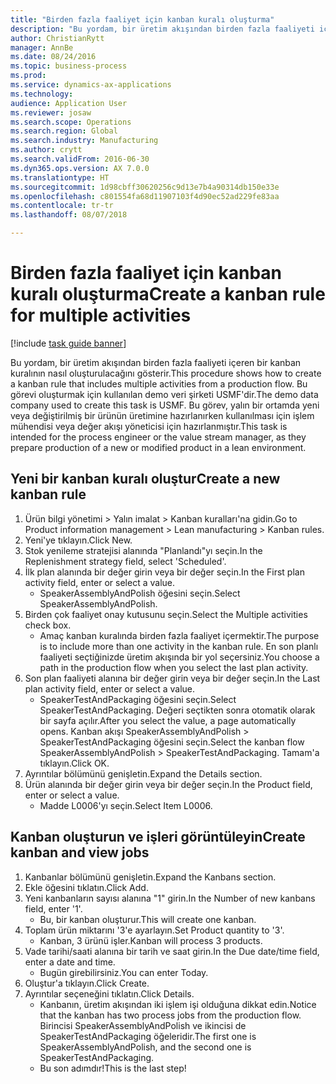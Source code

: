 ```yaml
--- 
title: "Birden fazla faaliyet için kanban kuralı oluşturma"
description: "Bu yordam, bir üretim akışından birden fazla faaliyeti içeren bir kanban kuralının nasıl oluşturulacağını gösterir."
author: ChristianRytt
manager: AnnBe
ms.date: 08/24/2016
ms.topic: business-process
ms.prod: 
ms.service: dynamics-ax-applications
ms.technology: 
audience: Application User
ms.reviewer: josaw
ms.search.scope: Operations
ms.search.region: Global
ms.search.industry: Manufacturing
ms.author: crytt
ms.search.validFrom: 2016-06-30
ms.dyn365.ops.version: AX 7.0.0
ms.translationtype: HT
ms.sourcegitcommit: 1d98cbff30620256c9d13e7b4a90314db150e33e
ms.openlocfilehash: c801554fa68d11907103f4d90ec52ad229fe83aa
ms.contentlocale: tr-tr
ms.lasthandoff: 08/07/2018

---
```

# <a name="create-a-kanban-rule-for-multiple-activities"></a><span data-ttu-id="6e77e-103">Birden fazla faaliyet için kanban kuralı oluşturma</span><span class="sxs-lookup"><span data-stu-id="6e77e-103">Create a kanban rule for multiple activities</span></span>

[!include [task guide banner](../../includes/task-guide-banner.md)]

<span data-ttu-id="6e77e-104">Bu yordam, bir üretim akışından birden fazla faaliyeti içeren bir kanban kuralının nasıl oluşturulacağını gösterir.</span><span class="sxs-lookup"><span data-stu-id="6e77e-104">This procedure shows how to create a kanban rule that includes multiple activities from a production flow.</span></span> <span data-ttu-id="6e77e-105">Bu görevi oluşturmak için kullanılan demo veri şirketi USMF'dir.</span><span class="sxs-lookup"><span data-stu-id="6e77e-105">The demo data company used to create this task is USMF.</span></span> <span data-ttu-id="6e77e-106">Bu görev, yalın bir ortamda yeni veya değiştirilmiş bir ürünün üretimine hazırlanırken kullanılması için işlem mühendisi veya değer akışı yöneticisi için hazırlanmıştır.</span><span class="sxs-lookup"><span data-stu-id="6e77e-106">This task is intended for the process engineer or the value stream manager, as they prepare production of a new or modified product in a lean environment.</span></span>


## <a name="create-a-new-kanban-rule"></a><span data-ttu-id="6e77e-107">Yeni bir kanban kuralı oluştur</span><span class="sxs-lookup"><span data-stu-id="6e77e-107">Create a new kanban rule</span></span>
1. <span data-ttu-id="6e77e-108">Ürün bilgi yönetimi > Yalın imalat > Kanban kuralları'na gidin.</span><span class="sxs-lookup"><span data-stu-id="6e77e-108">Go to Product information management > Lean manufacturing > Kanban rules.</span></span>
2. <span data-ttu-id="6e77e-109">Yeni'ye tıklayın.</span><span class="sxs-lookup"><span data-stu-id="6e77e-109">Click New.</span></span>
3. <span data-ttu-id="6e77e-110">Stok yenileme stratejisi alanında "Planlandı"yı seçin.</span><span class="sxs-lookup"><span data-stu-id="6e77e-110">In the Replenishment strategy field, select 'Scheduled'.</span></span>
4. <span data-ttu-id="6e77e-111">İlk plan alanında bir değer girin veya bir değer seçin.</span><span class="sxs-lookup"><span data-stu-id="6e77e-111">In the First plan activity field, enter or select a value.</span></span>
    * <span data-ttu-id="6e77e-112">SpeakerAssemblyAndPolish öğesini seçin.</span><span class="sxs-lookup"><span data-stu-id="6e77e-112">Select SpeakerAssemblyAndPolish.</span></span>  
5. <span data-ttu-id="6e77e-113">Birden çok faaliyet onay kutusunu seçin.</span><span class="sxs-lookup"><span data-stu-id="6e77e-113">Select the Multiple activities check box.</span></span>
    * <span data-ttu-id="6e77e-114">Amaç kanban kuralında birden fazla faaliyet içermektir.</span><span class="sxs-lookup"><span data-stu-id="6e77e-114">The purpose is to include more than one activity in the kanban rule.</span></span> <span data-ttu-id="6e77e-115">En son planlı faaliyeti seçtiğinizde üretim akışında bir yol seçersiniz.</span><span class="sxs-lookup"><span data-stu-id="6e77e-115">You choose a path in the production flow when you select the last plan activity.</span></span>  
6. <span data-ttu-id="6e77e-116">Son plan faaliyeti alanına bir değer girin veya bir değer seçin.</span><span class="sxs-lookup"><span data-stu-id="6e77e-116">In the Last plan activity field, enter or select a value.</span></span>
    * <span data-ttu-id="6e77e-117">SpeakerTestAndPackaging öğesini seçin.</span><span class="sxs-lookup"><span data-stu-id="6e77e-117">Select SpeakerTestAndPackaging.</span></span> <span data-ttu-id="6e77e-118">Değeri seçtikten sonra otomatik olarak bir sayfa açılır.</span><span class="sxs-lookup"><span data-stu-id="6e77e-118">After you select the value, a page automatically opens.</span></span> <span data-ttu-id="6e77e-119">Kanban akışı SpeakerAssemblyAndPolish > SpeakerTestAndPackaging öğesini seçin.</span><span class="sxs-lookup"><span data-stu-id="6e77e-119">Select the kanban flow SpeakerAssemblyAndPolish > SpeakerTestAndPackaging.</span></span> <span data-ttu-id="6e77e-120">Tamam'a tıklayın.</span><span class="sxs-lookup"><span data-stu-id="6e77e-120">Click OK.</span></span>  
7. <span data-ttu-id="6e77e-121">Ayrıntılar bölümünü genişletin.</span><span class="sxs-lookup"><span data-stu-id="6e77e-121">Expand the Details section.</span></span>
8. <span data-ttu-id="6e77e-122">Ürün alanında bir değer girin veya bir değer seçin.</span><span class="sxs-lookup"><span data-stu-id="6e77e-122">In the Product field, enter or select a value.</span></span>
    * <span data-ttu-id="6e77e-123">Madde L0006'yı seçin.</span><span class="sxs-lookup"><span data-stu-id="6e77e-123">Select Item L0006.</span></span>  

## <a name="create-kanban-and-view-jobs"></a><span data-ttu-id="6e77e-124">Kanban oluşturun ve işleri görüntüleyin</span><span class="sxs-lookup"><span data-stu-id="6e77e-124">Create kanban and view jobs</span></span>
1. <span data-ttu-id="6e77e-125">Kanbanlar bölümünü genişletin.</span><span class="sxs-lookup"><span data-stu-id="6e77e-125">Expand the Kanbans section.</span></span>
2. <span data-ttu-id="6e77e-126">Ekle öğesini tıklatın.</span><span class="sxs-lookup"><span data-stu-id="6e77e-126">Click Add.</span></span>
3. <span data-ttu-id="6e77e-127">Yeni kanbanların sayısı alanına "1" girin.</span><span class="sxs-lookup"><span data-stu-id="6e77e-127">In the Number of new kanbans field, enter '1'.</span></span>
    * <span data-ttu-id="6e77e-128">Bu, bir kanban oluşturur.</span><span class="sxs-lookup"><span data-stu-id="6e77e-128">This will create one kanban.</span></span>  
4. <span data-ttu-id="6e77e-129">Toplam ürün miktarını '3'e ayarlayın.</span><span class="sxs-lookup"><span data-stu-id="6e77e-129">Set Product quantity to '3'.</span></span>
    * <span data-ttu-id="6e77e-130">Kanban, 3 ürünü işler.</span><span class="sxs-lookup"><span data-stu-id="6e77e-130">Kanban will process 3 products.</span></span>  
5. <span data-ttu-id="6e77e-131">Vade tarihi/saati alanına bir tarih ve saat girin.</span><span class="sxs-lookup"><span data-stu-id="6e77e-131">In the Due date/time field, enter a date and time.</span></span>
    * <span data-ttu-id="6e77e-132">Bugün girebilirsiniz.</span><span class="sxs-lookup"><span data-stu-id="6e77e-132">You can enter Today.</span></span>  
6. <span data-ttu-id="6e77e-133">Oluştur'a tıklayın.</span><span class="sxs-lookup"><span data-stu-id="6e77e-133">Click Create.</span></span>
7. <span data-ttu-id="6e77e-134">Ayrıntılar seçeneğini tıklatın.</span><span class="sxs-lookup"><span data-stu-id="6e77e-134">Click Details.</span></span>
    * <span data-ttu-id="6e77e-135">Kanbanın, üretim akışından iki işlem işi olduğuna dikkat edin.</span><span class="sxs-lookup"><span data-stu-id="6e77e-135">Notice that the kanban has two process jobs from the production flow.</span></span> <span data-ttu-id="6e77e-136">Birincisi SpeakerAssemblyAndPolish ve ikincisi de SpeakerTestAndPackaging öğeleridir.</span><span class="sxs-lookup"><span data-stu-id="6e77e-136">The first one is SpeakerAssemblyAndPolish, and the second one is SpeakerTestAndPackaging.</span></span>  
    * <span data-ttu-id="6e77e-137">Bu son adımdır!</span><span class="sxs-lookup"><span data-stu-id="6e77e-137">This is the last step!</span></span>  


